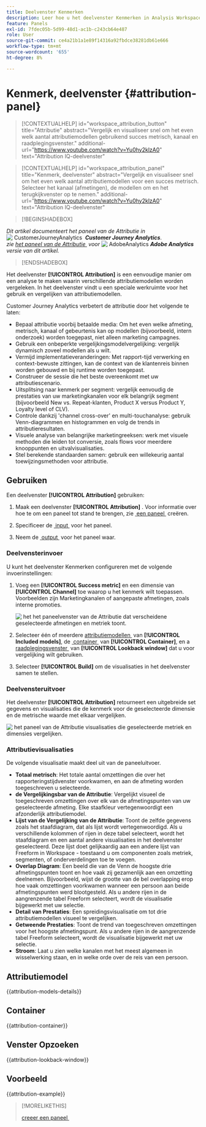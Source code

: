 ```yaml
---
title: Deelvenster Kenmerken
description: Leer hoe u het deelvenster Kenmerken in Analysis Workspace kunt gebruiken en interpreteren.
feature: Panels
exl-id: 7fdec05b-5d99-48d1-ac1b-c243cb64e487
role: User
source-git-commit: ce4a21b1a1e89f14316a92fbdce38281db61e666
workflow-type: tm+mt
source-wordcount: '655'
ht-degree: 8%

---
```


# Kenmerk, deelvenster {#attribution-panel}

<!-- markdownlint-disable MD034 -->

>[!CONTEXTUALHELP]
>id="workspace_attribution_button"
>title="Attributie"
>abstract="Vergelijk en visualiseer snel om het even welk aantal attributiemodellen gebruikend succes metrisch, kanaal en raadplegingsvenster."
>additional-url="https://www.youtube.com/watch?v=Yu0hy2klzA0" text="Attribution IQ-deelvenster"

>[!CONTEXTUALHELP]
>id="workspace_attribution_panel"
>title="Kenmerk, deelvenster"
>abstract="Vergelijk en visualiseer snel om het even welk aantal attributiemodellen voor een succes metrisch. Selecteer het kanaal (afmetingen), de modellen om en het terugkijkvenster op te nemen."
>additional-url="https://www.youtube.com/watch?v=Yu0hy2klzA0" text="Attribution IQ-deelvenster"

<!-- markdownlint-enable MD034 -->

>[!BEGINSHADEBOX]

_Dit artikel documenteert het paneel van de Attributie in_ ![&#x200B; CustomerJourneyAnalytics &#x200B;](/help/assets/icons/CustomerJourneyAnalytics.svg) _&#x200B;**Customer Journey Analytics**&#x200B;_.<br/>_zie [&#x200B; het paneel van de Attributie &#x200B;](https://experienceleague.adobe.com/nl/docs/analytics/analyze/analysis-workspace/panels/attribution) voor_ ![&#x200B; AdobeAnalytics &#x200B;](/help/assets/icons/AdobeAnalytics.svg) _&#x200B;**Adobe Analytics** versie van dit artikel._

>[!ENDSHADEBOX]

Het deelvenster **[!UICONTROL Attribution]** is een eenvoudige manier om een analyse te maken waarin verschillende attributiemodellen worden vergeleken. In het deelvenster vindt u een speciale werkruimte voor het gebruik en vergelijken van attributiemodellen.

Customer Journey Analytics verbetert de attributie door het volgende te laten:

* Bepaal attributie voorbij betaalde media: Om het even welke afmeting, metrisch, kanaal of gebeurtenis kan op modellen (bijvoorbeeld, intern onderzoek) worden toegepast, niet alleen marketing campagnes.
* Gebruik een onbeperkte vergelijkingsmodelvergelijking: vergelijk dynamisch zoveel modellen als u wilt.
* Vermijd implementatieveranderingen: Met rapport-tijd verwerking en context-bewuste zittingen, kan de context van de klantenreis binnen worden gebouwd en bij runtime worden toegepast.
* Construeer de sessie die het beste overeenkomt met uw attributiescenario.
* Uitsplitsing naar kenmerk per segment: vergelijk eenvoudig de prestaties van uw marketingkanalen voor elk belangrijk segment (bijvoorbeeld New vs. Repeat-klanten, Product X versus Product Y, Loyalty level of CLV).
* Controle dankzij &#39;channel cross-over&#39; en multi-touchanalyse: gebruik Venn-diagrammen en histogrammen en volg de trends in attributieresultaten.
* Visuele analyse van belangrijke marketingreeksen: werk met visuele methoden die leiden tot conversie, zoals flows voor meerdere knooppunten en uitvalvisualisaties.
* Stel berekende standaarden samen: gebruik een willekeurig aantal toewijzingsmethoden voor attributie.

## Gebruiken

Een deelvenster **[!UICONTROL Attribution]** gebruiken:

1. Maak een deelvenster **[!UICONTROL Attribution]** . Voor informatie over hoe te om een paneel tot stand te brengen, zie [&#x200B; een paneel &#x200B;](panels.md#create-a-panel) creëren.

1. Specificeer de [&#x200B; input &#x200B;](#panel-input) voor het paneel.

1. Neem de [&#x200B; output &#x200B;](#panel-output) voor het paneel waar.

### Deelvensterinvoer

U kunt het deelvenster Kenmerken configureren met de volgende invoerinstellingen:

1. Voeg een **[!UICONTROL Success metric]** en een dimensie van **[!UICONTROL Channel]** toe waarop u het kenmerk wilt toepassen. Voorbeelden zijn Marketingkanalen of aangepaste afmetingen, zoals interne promoties.

   ![&#x200B; het het paneelvenster van de Attributie dat verscheidene geselecteerde afmetingen en metriek toont.](assets/attribution-panel.png)

1. Selecteer één of meerdere [&#x200B; attributiemodellen &#x200B;](#attribution-models) van **[!UICONTROL Included models]**, de [&#x200B; container &#x200B;](#container) van **[!UICONTROL Container]**, en a [&#x200B; raadplegingsvenster &#x200B;](#lookback-window) van **[!UICONTROL Lookback window]** dat u voor vergelijking wilt gebruiken.

1. Selecteer **[!UICONTROL Build]** om de visualisaties in het deelvenster samen te stellen.

### Deelvensteruitvoer

Het deelvenster **[!UICONTROL Attribution]** retourneert een uitgebreide set gegevens en visualisaties die de kenmerk voor de geselecteerde dimensie en de metrische waarde met elkaar vergelijken.

![&#x200B; het paneel van de Attributie visualisaties die geselecteerde metriek en dimensies vergelijken.](assets/attr_panel_vizs.png)

### Attributievisualisaties

De volgende visualisatie maakt deel uit van de paneeluitvoer.

* **Totaal metrisch**: Het totale aantal omzettingen die over het rapporteringstijdvenster voorkwamen, en aan de afmeting worden toegeschreven u selecteerde.
* **de Vergelijkingsbar van de Attributie**: Vergelijkt visueel de toegeschreven omzettingen over elk van de afmetingspunten van uw geselecteerde afmeting. Elke staafkleur vertegenwoordigt een afzonderlijk attributiemodel.
* **Lijst van de Vergelijking van de Attributie**: Toont de zelfde gegevens zoals het staafdiagram, dat als lijst wordt vertegenwoordigd. Als u verschillende kolommen of rijen in deze tabel selecteert, wordt het staafdiagram en een aantal andere visualisaties in het deelvenster geselecteerd. Deze lijst doet gelijkaardig aan een andere lijst van Freeform in Workspace - toestaand u om componenten zoals metriek, segmenten, of onderverdelingen toe te voegen.
* **Overlap Diagram**: Een beeld die van de Venn de hoogste drie afmetingspunten toont en hoe vaak zij gezamenlijk aan een omzetting deelnemen. Bijvoorbeeld, wijst de grootte van de bel overlapping erop hoe vaak omzettingen voorkwamen wanneer een persoon aan beide afmetingspunten werd blootgesteld. Als u andere rijen in de aangrenzende tabel Freeform selecteert, wordt de visualisatie bijgewerkt met uw selectie.
* **Detail van Prestaties**: Een spreidingsvisualisatie om tot drie attributiemodellen visueel te vergelijken.
* **Getweende Prestaties**: Toont de trend van toegeschreven omzettingen voor het hoogste afmetingspunt. Als u andere rijen in de aangrenzende tabel Freeform selecteert, wordt de visualisatie bijgewerkt met uw selectie.
* **Stroom**: Laat u zien welke kanalen met het meest algemeen in wisselwerking staan, en in welke orde over de reis van een persoon.

## Attributiemodel

{{attribution-models-details}}

## Container

{{attribution-container}}

## Venster Opzoeken

{{attribution-lookback-window}}

## Voorbeeld

{{attribution-example}}

>[!MORELIKETHIS]
>
> [&#x200B; creeer een paneel &#x200B;](/help/analysis-workspace/c-panels/panels.md#create-a-panel)
>
